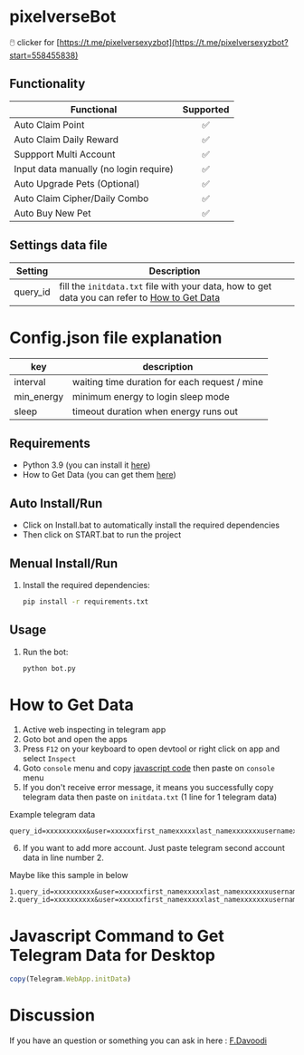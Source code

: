 # pixelverseBot
🖱️ clicker for [https://t.me/pixelversexyzbot](https://t.me/pixelversexyzbot?start=558455838)


## Functionality
| Functional                                                     | Supported |
|----------------------------------------------------------------|:---------:|
| Auto Claim Point                                               |     ✅     |
| Auto Claim Daily Reward                                        |     ✅     |
| Suppport Multi Account                                         |     ✅     |
| Input data manually (no login require)                         |     ✅     |
| Auto Upgrade Pets (Optional)                                   |     ✅     |
| Auto Claim Cipher/Daily Combo                                  |     ✅     |
| Auto Buy New Pet                                               |     ✅     |

## Settings data file
| Setting                      | Description                                                                                    |
|------------------------------|------------------------------------------------------------------------------------------------|
| query_id        | fill the `initdata.txt` file with your data, how to get data you can refer to [How to Get Data](#how-to-get-data)                      |

# Config.json file explanation

| key        | description                                   |
| ---------- | --------------------------------------------- |
| interval   | waiting time duration for each request / mine |
| min_energy | minimum energy to login sleep mode            |
| sleep      | timeout duration when energy runs out         |

## Requirements
- Python 3.9 (you can install it [here](https://www.python.org/downloads/release/python-390/)) 
- How to Get Data (you can get them [here](#how-to-get-data))
  
## Auto Install/Run
- Click on Install.bat to automatically install the required dependencies 
- Then click on START.bat to run the project

## Menual Install/Run
1. Install the required dependencies:
   ```bash
   pip install -r requirements.txt
   ```
   
## Usage
1. Run the bot:
   ```bash
   python bot.py
   ```

# How to Get Data
   
   1. Active web inspecting in telegram app
   2. Goto bot and open the apps
   3. Press `F12` on your keyboard to open devtool or right click on app and select `Inspect`
   4. Goto `console` menu and copy [javascript code](#javascript-command-to-get-telegram-data-for-desktop) then paste on `console` menu
   5. If you don't receive error message, it means you successfully copy telegram data then paste on `initdata.txt` (1 line for 1 telegram data)
   
   Example telegram data

   ```
   query_id=xxxxxxxxxx&user=xxxxxxfirst_namexxxxxlast_namexxxxxxxusernamexxxxxxxlanguage_codexxxxxxxallows_write_to_pmxxxxxxx&auth_date=xxxxxx&hash=xxxxxxxxxxxxxxxxxxxxx
   ```

   6. If you want to add more account. Just paste telegram second account data in line number 2.
   
   Maybe like this sample in below

   ```
   1.query_id=xxxxxxxxxx&user=xxxxxxfirst_namexxxxxlast_namexxxxxxxusernamexxxxxxxlanguage_codexxxxxxxallows_write_to_pmxxxxxxx&auth_date=xxxxxx&hash=xxxxxxxxxxxxxxxxxxxxx
   2.query_id=xxxxxxxxxx&user=xxxxxxfirst_namexxxxxlast_namexxxxxxxusernamexxxxxxxlanguage_codexxxxxxxallows_write_to_pmxxxxxxx&auth_date=xxxxxx&hash=xxxxxxxxxxxxxxxxxxxxx
   ```

# Javascript Command to Get Telegram Data for Desktop

```javascript
copy(Telegram.WebApp.initData)
```

# Discussion

If you have an question or something you can ask in here : [F.Davoodi](https://t.me/sizifart)
